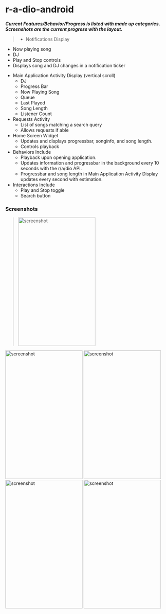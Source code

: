 r-a-dio-android
===============

***Current Features/Behavior/Progress is listed with made up categories. Screenshots are the current progress with the layout.***

> * Notifications Display
  - Now playing song 
  - DJ   
  - Play and Stop controls
  - Displays song and DJ changes in a notification ticker
* Main Application Activity Display (vertical scroll)
  - DJ
  - Progress Bar
  - Now Playing Song
  - Queue
  - Last Played
  - Song Length
  - Listener Count
* Requests Activity
  - List of songs matching a search query
  - Allows requests if able
* Home Screen Widget
  - Updates and displays progressbar, songinfo, and song length.
  - Controls playback
* Behaviors Include
  - Playback upon opening application.
  - Updates information and progressbar in the background every 10 seconds with the r/a/dio API.
  - Progressbar and song length in Main Application Activity Display updates every second with estimation.  
* Interactions Include
  - Play and Stop toggle
  - Search button

### Screenshots

><img src="http://i.imgur.com/eKDCCPg.png" alt="screenshot" title="Current Look" height="400px" width="240px"/>
<img src="http://i.imgur.com/DCQ32k7.png" alt="screenshot" title="Current Look" height="400px" width="240px" />
<img src="http://i.imgur.com/tqgS8j6.png" alt="screenshot" title="Current Look" height="400px" width="240px"/>
<img src="http://i.imgur.com/5YxZl4P.png" alt="screenshot" title="Current Look" height="400px" width="240px" />
<img src="http://i.imgur.com/Fcx4LgX.png" alt="screenshot" title="Current Look" height="400px" width="240px" />
